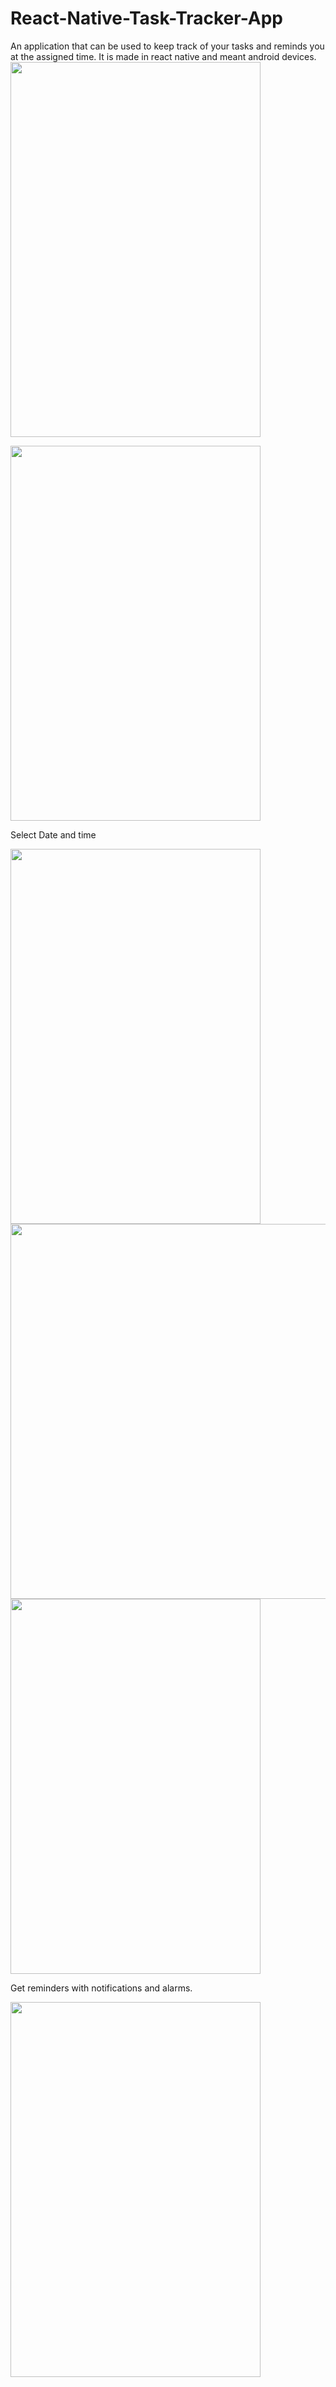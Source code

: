 # React-Native-Task-Tracker-App
An application that can be used to keep track of your tasks and reminds you at the assigned time. It is made in react native and meant android devices.
<img src="https://user-images.githubusercontent.com/84592598/188699588-19417191-1171-4762-b3be-9dba4ddb7bb4.png" width="400" height="600">

<img src="https://user-images.githubusercontent.com/84592598/188699633-b5366c86-50f2-48af-9dee-e6fe7257e3e2.png" width="400" height="600">

Select Date and time

<img src="https://user-images.githubusercontent.com/84592598/188699673-ca770995-d237-436d-82c2-2eff577bff42.png" width="400" height="600">
<img src="https://user-images.githubusercontent.com/84592598/188699685-539e9ed0-ac10-46bb-8e29-30d195d8cd1c.png width="400" height="600">

<img src="https://user-images.githubusercontent.com/84592598/188699705-8c32ae2f-04bc-44b1-8335-83e0c1f04764.png" width="400" height="600">

Get reminders with notifications and alarms.

<img src="https://user-images.githubusercontent.com/84592598/188700076-23bb4915-a101-46c0-a8b9-7d528fdc2cfb.png" width="400" height="600">

